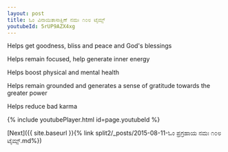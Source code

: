 ```yaml
---
layout: post
title: ಓಂ ವಿನಾಯಿತಾಸಾಕ್ಷಿಣೆ ನಮಃ ೧೦೮ ಟೈಮ್ಸ್
youtubeId: 5rUP9AZX4xg
---
```

 
 
Helps get goodness, bliss and peace and God's blessings
 
Helps remain focused, help generate inner energy 
 
Helps boost physical and mental health 
 
Helps remain grounded and generates a sense of gratitude towards the greater power 
 
Helps reduce bad karma
 
 
 
 


{% include youtubePlayer.html id=page.youtubeId %}
 
[Next]({{ site.baseurl }}{% link  split2/_posts/2015-08-11-ಓಂ ಪ್ರಗ್ರಹಾಯ ನಮಃ ೧೦೮ ಟೈಮ್ಸ್.md%})
 
